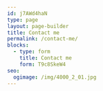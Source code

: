 ```yaml
---
id: j7AWd4haN
type: page
layout: page-builder
title: Contact me
permalink: /contact-me/
blocks:
  - type: form
    title: Contact me
    form: T9c8SkeW4
seo:
  ogimage: /img/4000_2_01.jpg
---
```

